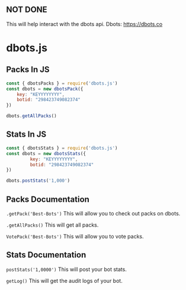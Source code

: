 ## NOT DONE 

This will help interact with the dbots api. Dbots: https://dbots.co


# dbots.js
 

 ## Packs In JS

 ```javascript
 const { dbotsPacks } = require('dbots.js')
 const dbots = new dbotsPack({
     key: "KEYYYYYYYY",
     botid: "298423749082374"
 })

 dbots.getAllPacks()
 ```

## Stats In JS

```javascript
const { dbotsStats } = require('dbots.js')
const dbots = new dbotsStats({
         key: "KEYYYYYYYY",
         botid: "298423749082374"
})

dbots.postStats('1,000')
```


## Packs Documentation

`.getPack('Best-Bots')`
This will allow you to check out packs on dbots.

`.getAllPacks()`
This will get all packs.

`VotePack('Best-Bots')`
This will allow you to vote packs.


## Stats Documentation

`postStats('1,0000')`
This will post your bot stats.

`getLog()`
This will get the audit logs of your bot.
